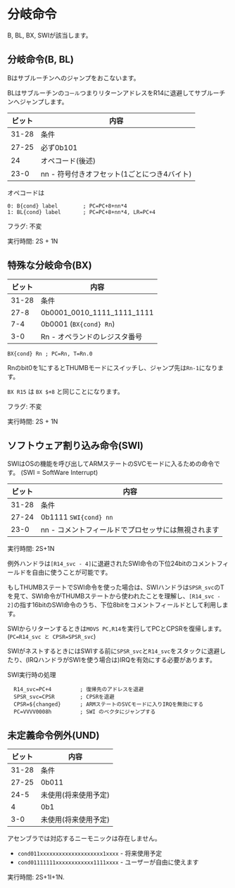 # 分岐命令

B, BL, BX, SWIが該当します。

## 分岐命令(B, BL)

Bはサブルーチンへのジャンプをおこないます。

BLはサブルーチンの`コール`つまりリターンアドレスをR14に退避してサブルーチンへジャンプします。

 ビット | 内容
---- | ---- 
31-28 | 条件
27-25 | 必ず0b101
24 | オペコード(後述)
23-0 | nn - 符号付きオフセット(1ごとにつき4バイト)

オペコードは

```
0: B{cond} label        ; PC=PC+8+nn*4
1: BL{cond} label       ; PC=PC+8+nn*4, LR=PC+4
```

フラグ: 不変

実行時間: 2S + 1N

## 特殊な分岐命令(BX)

 ビット | 内容
---- | ---- 
31-28 | 条件
27-8 | 0b0001_0010_1111_1111_1111
7-4 | 0b0001 (`BX{cond} Rn`)
3-0 | Rn - オペランドのレジスタ番号

```
BX{cond} Rn ; PC=Rn, T=Rn.0 
```

Rnのbit0を1にするとTHUMBモードにスイッチし、ジャンプ先は`Rn-1`になります。

`BX R15` は `BX $+8` と同じことになります。

フラグ: 不変

実行時間: 2S + 1N

## ソフトウェア割り込み命令(SWI)

SWIはOSの機能を呼び出してARMステートのSVCモードに入るための命令です。 (SWI = SoftWare Interrupt)

 ビット | 内容
---- | ---- 
31-28 | 条件
27-24 | 0b1111 `SWI{cond} nn`
23-0 | nn - コメントフィールドでプロセッサには無視されます

実行時間: 2S+1N

例外ハンドラは`[R14_svc - 4]`に退避されたSWI命令の下位24bitのコメントフィールドを自由に使うことが可能です。

もしTHUMBステートでSWI命令を使った場合は、SWIハンドラは`SPSR_svc`のTを見て、SWI命令がTHUMBステートから使われたことを理解し、`[R14_svc - 2]`の指す16bitのSWI命令のうち、下位8bitをコメントフィールドとして利用します。

SWIからリターンするときは`MOVS PC,R14`を実行してPCとCPSRを復帰します。(`PC=R14_svc と CPSR=SPSR_svc`)

SWIがネストするときにはSWIする前に`SPSR_svc`と`R14_svc`をスタックに退避したり、(IRQハンドラがSWIを使う場合は)IRQを有効にする必要があります。

SWI実行時の処理

```
  R14_svc=PC+4         ; 復帰先のアドレスを退避
  SPSR_svc=CPSR        ; CPSRを退避
  CPSR=${changed}      ; ARMステートのSVCモードに入りIRQを無効にする
  PC=VVVV0008h         ; SWI のベクタにジャンプする
```

## 未定義命令例外(UND)

 ビット | 内容
---- | ---- 
31-28 | 条件
27-25 | 0b011
24-5 | 未使用(将来使用予定)
4 | 0b1
3-0 | 未使用(将来使用予定)

アセンブラでは対応するニーモニックは存在しません。

- `cond011xxxxxxxxxxxxxxxxxxxx1xxxx` - 将来使用予定
- `cond01111111xxxxxxxxxxxx1111xxxx` - ユーザーが自由に使えます

実行時間: 2S+1I+1N.
